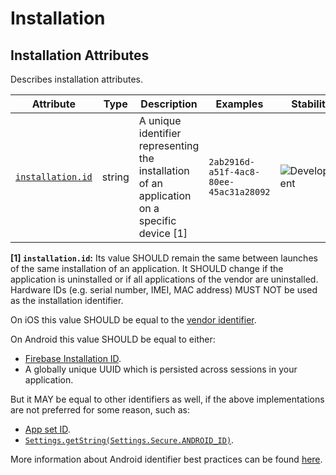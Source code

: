 <!-- NOTE: THIS FILE IS AUTOGENERATED. DO NOT EDIT BY HAND. -->
<!-- see templates/registry/markdown/attribute_namespace.md.j2 -->

# Installation

## Installation Attributes

Describes installation attributes.

| Attribute | Type | Description | Examples | Stability |
|---|---|---|---|---|
| <a id="installation-id" href="#installation-id">`installation.id`</a> | string | A unique identifier representing the installation of an application on a specific device [1] | `2ab2916d-a51f-4ac8-80ee-45ac31a28092` | ![Development](https://img.shields.io/badge/-development-blue) |

**[1] `installation.id`:** Its value SHOULD remain the same between launches of the same installation of an application.
It SHOULD change if the application is uninstalled or if all applications of the vendor are uninstalled.
Hardware IDs (e.g. serial number, IMEI, MAC address) MUST NOT be used as the installation identifier.

On iOS this value SHOULD be equal to the [vendor identifier](https://developer.apple.com/documentation/uikit/uidevice/identifierforvendor).

On Android this value SHOULD be equal to either:

- [Firebase Installation ID](https://firebase.google.com/docs/projects/manage-installations).
- A globally unique UUID which is persisted across sessions in your application.

But it MAY be equal to other identifiers as well, if the above implementations are not preferred for some reason, such as:

- [App set ID](https://developer.android.com/identity/app-set-id).
- [`Settings.getString(Settings.Secure.ANDROID_ID)`](https://developer.android.com/reference/android/provider/Settings.Secure#ANDROID_ID).

More information about Android identifier best practices can be found [here](https://developer.android.com/training/articles/user-data-ids).
